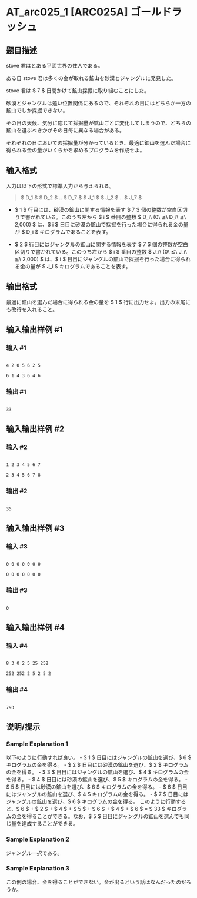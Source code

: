 # AT_arc025_1 [ARC025A] ゴールドラッシュ

## 题目描述

[problemUrl]: https://atcoder.jp/contests/arc025/tasks/arc025_1

stove 君はとある平面世界の住人である。

ある日 stove 君は多くの金が取れる鉱山を砂漠とジャングルに発見した。

stove 君は $ 7 $ 日間かけて鉱山採掘に取り組むことにした。

砂漠とジャングルは遠い位置関係にあるので、それぞれの日にはどちらか一方の鉱山でしか採掘できない。

その日の天候、気分に応じて採掘量が鉱山ごとに変化してしまうので、どちらの鉱山を選ぶべきかがその日毎に異なる場合がある。

それぞれの日においての採掘量が分かっているとき、最適に鉱山を選んだ場合に得られる金の量がいくらかを求めるプログラムを作成せよ。

## 输入格式

入力は以下の形式で標準入力から与えられる。

> $ D_1 $ $ D_2 $ .. $ D_7 $ $ J_1 $ $ J_2 $ .. $ J_7 $

- $ 1 $ 行目には、砂漠の鉱山に関する情報を表す $ 7 $ 個の整数が空白区切りで書かれている。このうち左から $ i $ 番目の整数 $ D_i\ (0\ ≦\ D_i\ ≦\ 2,000) $ は、$ i $ 日目に砂漠の鉱山で採掘を行った場合に得られる金の量が $ D_i $ キログラムであることを表す。
- $ 2 $ 行目にはジャングルの鉱山に関する情報を表す $ 7 $ 個の整数が空白区切りで書かれている。このうち左から $ i $ 番目の整数 $ J_i\ (0\ ≦\ J_i\ ≦\ 2,000) $ は、$ i $ 日目にジャングルの鉱山で採掘を行った場合に得られる金の量が $ J_i $ キログラムであることを表す。

## 输出格式

最適に鉱山を選んだ場合に得られる金の量を $ 1 $ 行に出力せよ。出力の末尾にも改行を入れること。

## 输入输出样例 #1

### 输入 #1

```
4 2 0 5 6 2 5
6 1 4 3 6 4 6
```

### 输出 #1

```
33
```

## 输入输出样例 #2

### 输入 #2

```
1 2 3 4 5 6 7
2 3 4 5 6 7 8
```

### 输出 #2

```
35
```

## 输入输出样例 #3

### 输入 #3

```
0 0 0 0 0 0 0
0 0 0 0 0 0 0
```

### 输出 #3

```
0
```

## 输入输出样例 #4

### 输入 #4

```
8 3 0 2 5 25 252
252 252 2 5 2 5 2
```

### 输出 #4

```
793
```

## 说明/提示

### Sample Explanation 1

以下のように行動すれば良い。 - $ 1 $ 日目にはジャングルの鉱山を選び、$ 6 $ キログラムの金を得る。 - $ 2 $ 日目には砂漠の鉱山を選び、$ 2 $ キログラムの金を得る。 - $ 3 $ 日目にはジャングルの鉱山を選び、$ 4 $ キログラムの金を得る。 - $ 4 $ 日目には砂漠の鉱山を選び、$ 5 $ キログラムの金を得る。 - $ 5 $ 日目には砂漠の鉱山を選び、$ 6 $ キログラムの金を得る。 - $ 6 $ 日目にはジャングルの鉱山を選び、$ 4 $ キログラムの金を得る。 - $ 7 $ 日目にはジャングルの鉱山を選び、$ 6 $ キログラムの金を得る。 このように行動すると、$ 6 $ + $ 2 $ + $ 4 $ + $ 5 $ + $ 6 $ + $ 4 $ + $ 6 $ = $ 33 $ キログラムの金を得ることができる。なお、$ 5 $ 日目にジャングルの鉱山を選んでも同じ量を達成することができる。

### Sample Explanation 2

ジャングル一択である。

### Sample Explanation 3

この例の場合、金を得ることができない。金が出るという話はなんだったのだろうか。